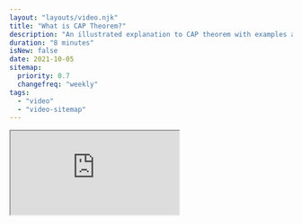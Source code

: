 ```yaml
---
layout: "layouts/video.njk"
title: "What is CAP Theorem?"
description: "An illustrated explanation to CAP theorem with examples and proof."
duration: "8 minutes"
isNew: false
date: 2021-10-05
sitemap:
  priority: 0.7
  changefreq: "weekly"
tags:
  - "video"
  - "video-sitemap"
---
```


<iframe class="w-full aspect-video mb-5" src="https://www.youtube.com/embed/_RbsFXWRZ10" title="What is CAP Theorem?" />

